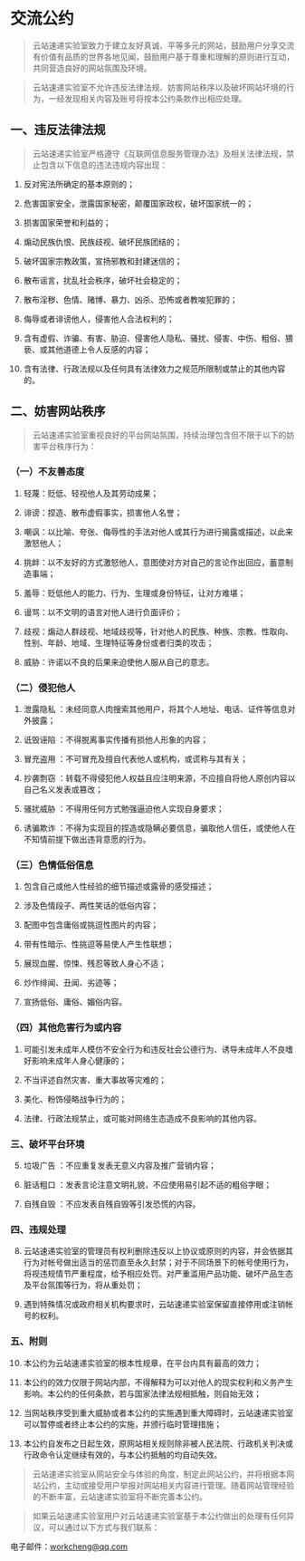 # 交流公约

>云站速递实验室致力于建立友好真诚、平等多元的网站，鼓励用户分享交流有价值有品质的世界各地见闻，鼓励用户基于尊重和理解的原则进行互动，共同营造良好的网站氛围及环境。

>云站速递实验室不允许违反法律法规、妨害网站秩序以及破坏网站坏境的行为，一经发现相关内容及账号将按本公约条款作出相应处理。

## 一、违反法律法规

>云站速递实验室严格遵守《互联网信息服务管理办法》及相关法律法规，禁止包含以下信息的违法违规内容出现：

1.    反对宪法所确定的基本原则的；

2.    危害国家安全，泄露国家秘密，颠覆国家政权，破坏国家统一的；

3.    损害国家荣誉和利益的；

4.    煽动民族仇恨、民族歧视、破坏民族团结的；

5.    破坏国家宗教政策，宣扬邪教和封建迷信的；

6.    散布谣言，扰乱社会秩序，破坏社会稳定的；

7.    散布淫秽、色情、赌博、暴力、凶杀、恐怖或者教唆犯罪的；

8.    侮辱或者诽谤他人，侵害他人合法权利的；

9.    含有虚假、诈骗、有害、胁迫、侵害他人隐私、骚扰、侵害、中伤、粗俗、猥亵、或其他道德上令人反感的内容；

10. 含有法律、行政法规以及任何具有法律效力之规范所限制或禁止的其他内容的。

## 二、妨害网站秩序

>云站速递实验室重视良好的平台网站氛围，持续治理包含但不限于以下的妨害平台秩序行为：

### （一）不友善态度

1.    轻蔑：贬低、轻视他人及其劳动成果；

2.    诽谤：捏造、散布虚假事实，损害他人名誉；

3.    嘲讽：以比喻、夸张、侮辱性的手法对他人或其行为进行揭露或描述，以此来激怒他人；

4.    挑衅：以不友好的方式激怒他人，意图使对方对自己的言论作出回应，蓄意制造事端；

5.    羞辱：贬低他人的能力、行为、生理或身份特征，让对方难堪；

6.    谩骂：以不文明的语言对他人进行负面评价；

7.    歧视：煽动人群歧视、地域歧视等，针对他人的民族、种族、宗教、性取向、性别、年龄、地域、生理特征等身份或者归类的攻击；

8.    威胁：许诺以不良的后果来迫使他人服从自己的意志。

### （二）侵犯他人

1.    泄露隐私 ：未经同意人肉搜索其他用户，将其个人地址、电话、证件等信息对外披露；

2.    诋毁诬陷 ：不得脱离事实传播有损他人形象的内容；

3.    冒充盗用 ：不可冒充及擅自代表他人或机构，或谎称与其有关；

4.    抄袭剽窃 ：转载不得侵犯他人权益且应注明来源，不应擅自将他人原创内容以自己名义发表或篡改；

5.    骚扰威胁 ：不得用任何方式勉强逼迫他人实现自身要求；

6.    诱骗欺诈 ：不得为实现目的捏造或隐瞒必要信息，骗取他人信任，或使他人在不知情前提下做出违背意愿的行为。

### （三）色情低俗信息

1.    包含自己或他人性经验的细节描述或露骨的感受描述；

2.    涉及色情段子、两性笑话的低俗内容；

3.    配图中包含庸俗或挑逗性图片的内容；

4.    带有性暗示、性挑逗等易使人产生性联想；

5.    展现血腥、惊悚、残忍等致人身心不适；

6.    炒作绯闻、丑闻、劣迹等；

7.    宣扬低俗、庸俗、媚俗内容。

### （四）其他危害行为或内容

1.    可能引发未成年人模仿不安全行为和违反社会公德行为、诱导未成年人不良嗜好影响未成年人身心健康的；

2.    不当评述自然灾害、重大事故等灾难的；

3.    美化、粉饰侵略战争行为的；

4.    法律、行政法规禁止，或可能对网络生态造成不良影响的其他内容。

### 三、破坏平台环境

5.    垃圾广告 ：不应重复发表无意义内容及推广营销内容；

6.    脏话粗口 ：发表言论注意文明礼貌，不应使用易引起不适的粗俗字眼；

7.    自残自毁 ：不应发表自残自毁等引发恐慌的内容。

### 四、违规处理

8.    云站速递实验室的管理员有权利删除违反以上协议或原则的内容，并会依据其行为对帐号做出适当的惩罚直至永久封禁；对于不同场景下的帐号使用行为，将视违规情节严重程度，给予相应处罚。对严重滥用产品功能、破坏产品生态及平台氛围等行为，将从重处罚；

9.    遇到特殊情况或政府相关机构要求时，云站速递实验室保留直接停用或注销帐号的权利。

### 五、附则

10. 本公约为云站速递实验室的根本性规章，在平台内具有最高的效力；

11. 本公约的效力仅限于网站内部，不得解释为可以对他人的现实权利和义务产生影响。本公约的任何条款，若与国家法律法规相抵触，则自始无效；

12. 当网站秩序受到重大威胁或者本公约的实施遇到重大障碍时，云站速递实验室可以暂停或者终止本公约的实施，并颁行临时管理措施；

13. 本公约自发布之日起生效，原网站相关规则除非被人民法院、行政机关判决或行政命令认定继续有效的，与本公约抵触的均自动失效。

>云站速递实验室从网站安全与体验的角度，制定此网站公约，并将根据本网站公约，主动或接受用户举报对网站相关内容进行管理。随着网站管理经验的不断丰富，云站速递实验室将不断完善本公约。

>如果云站速递实验室用户对云站速递实验室基于本公约做出的处理有任何异议，可以通过以下方式与我们联系：

电子邮件：workcheng@qq.com